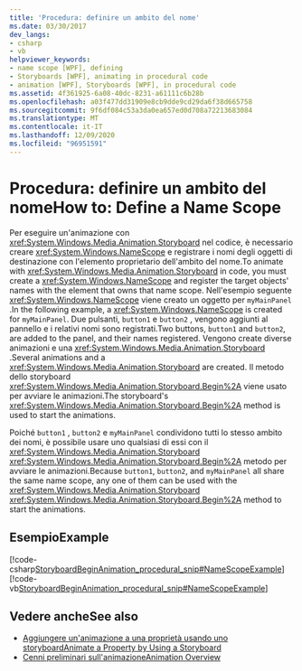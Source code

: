 ```yaml
---
title: 'Procedura: definire un ambito del nome'
ms.date: 03/30/2017
dev_langs:
- csharp
- vb
helpviewer_keywords:
- name scope [WPF], defining
- Storyboards [WPF], animating in procedural code
- animation [WPF], Storyboards [WPF], in procedural code
ms.assetid: 4f361925-6a08-40dc-8231-a61111c6b28b
ms.openlocfilehash: a03f477dd31909e8cb9dde9cd29da6f38d665758
ms.sourcegitcommit: 9f6df084c53a3da0ea657ed0d708a72213683084
ms.translationtype: MT
ms.contentlocale: it-IT
ms.lasthandoff: 12/09/2020
ms.locfileid: "96951591"
---
```

# <a name="how-to-define-a-name-scope"></a><span data-ttu-id="493c5-102">Procedura: definire un ambito del nome</span><span class="sxs-lookup"><span data-stu-id="493c5-102">How to: Define a Name Scope</span></span>
<span data-ttu-id="493c5-103">Per eseguire un'animazione con <xref:System.Windows.Media.Animation.Storyboard> nel codice, è necessario creare <xref:System.Windows.NameScope> e registrare i nomi degli oggetti di destinazione con l'elemento proprietario dell'ambito del nome.</span><span class="sxs-lookup"><span data-stu-id="493c5-103">To animate with <xref:System.Windows.Media.Animation.Storyboard> in code, you must create a <xref:System.Windows.NameScope> and register the target objects' names with the element that owns that name scope.</span></span> <span data-ttu-id="493c5-104">Nell'esempio seguente <xref:System.Windows.NameScope> viene creato un oggetto per `myMainPanel` .</span><span class="sxs-lookup"><span data-stu-id="493c5-104">In the following example, a <xref:System.Windows.NameScope> is created for `myMainPanel`.</span></span> <span data-ttu-id="493c5-105">Due pulsanti, `button1` e `button2` , vengono aggiunti al pannello e i relativi nomi sono registrati.</span><span class="sxs-lookup"><span data-stu-id="493c5-105">Two buttons, `button1` and `button2`, are added to the panel, and their names registered.</span></span> <span data-ttu-id="493c5-106">Vengono create diverse animazioni e una <xref:System.Windows.Media.Animation.Storyboard> .</span><span class="sxs-lookup"><span data-stu-id="493c5-106">Several animations and a <xref:System.Windows.Media.Animation.Storyboard> are created.</span></span> <span data-ttu-id="493c5-107">Il metodo dello storyboard <xref:System.Windows.Media.Animation.Storyboard.Begin%2A> viene usato per avviare le animazioni.</span><span class="sxs-lookup"><span data-stu-id="493c5-107">The storyboard's <xref:System.Windows.Media.Animation.Storyboard.Begin%2A> method is used to start the animations.</span></span>  
  
 <span data-ttu-id="493c5-108">Poiché `button1` , `button2` e `myMainPanel` condividono tutti lo stesso ambito dei nomi, è possibile usare uno qualsiasi di essi con il <xref:System.Windows.Media.Animation.Storyboard> <xref:System.Windows.Media.Animation.Storyboard.Begin%2A> metodo per avviare le animazioni.</span><span class="sxs-lookup"><span data-stu-id="493c5-108">Because `button1`, `button2`, and `myMainPanel` all share the same name scope, any one of them can be used with the <xref:System.Windows.Media.Animation.Storyboard> <xref:System.Windows.Media.Animation.Storyboard.Begin%2A> method to start the animations.</span></span>  
  
## <a name="example"></a><span data-ttu-id="493c5-109">Esempio</span><span class="sxs-lookup"><span data-stu-id="493c5-109">Example</span></span>  
 [!code-csharp[StoryboardBeginAnimation_procedural_snip#NameScopeExample](~/samples/snippets/csharp/VS_Snippets_Wpf/StoryboardBeginAnimation_procedural_snip/CSharp/ScopeExample.cs#namescopeexample)]
 [!code-vb[StoryboardBeginAnimation_procedural_snip#NameScopeExample](~/samples/snippets/visualbasic/VS_Snippets_Wpf/StoryboardBeginAnimation_procedural_snip/visualbasic/scopeexample.vb#namescopeexample)]  
  
## <a name="see-also"></a><span data-ttu-id="493c5-110">Vedere anche</span><span class="sxs-lookup"><span data-stu-id="493c5-110">See also</span></span>

- [<span data-ttu-id="493c5-111">Aggiungere un'animazione a una proprietà usando uno storyboard</span><span class="sxs-lookup"><span data-stu-id="493c5-111">Animate a Property by Using a Storyboard</span></span>](how-to-animate-a-property-by-using-a-storyboard.md)
- [<span data-ttu-id="493c5-112">Cenni preliminari sull'animazione</span><span class="sxs-lookup"><span data-stu-id="493c5-112">Animation Overview</span></span>](animation-overview.md)

